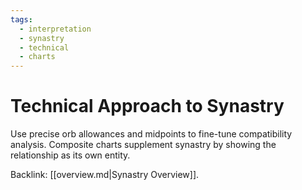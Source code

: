 ```yaml
---
tags:
  - interpretation
  - synastry
  - technical
  - charts
---
```

# Technical Approach to Synastry

Use precise orb allowances and midpoints to fine-tune compatibility analysis. Composite charts supplement synastry by showing the relationship as its own entity.

Backlink: [[overview.md|Synastry Overview]].

